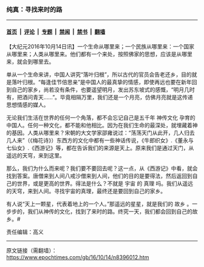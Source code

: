### 纯真：寻找来时的路

---

#### [首页](../../../..?n8396012) &nbsp;|&nbsp; [评论](../../../../../epoch-comment?n8396012) &nbsp;|&nbsp; [专题](../../../../../epoch-special?n8396012) &nbsp;|&nbsp; [禁闻](../../../../../epoch-news?n8396012) &nbsp;|&nbsp; [禁书](../../../../../books?n8396012) &nbsp;|&nbsp; [翻墙](https://github.com/gfw-breaker/nogfw/blob/master/README.md?n8396012)


<div class="post_content" id="artbody" itemprop="articleBody">
 <!-- article content begin -->
 <p>
  【大纪元2016年10月14日讯】一个生命从哪里来；一个民族从哪里来：一个国家从哪里来；人类从哪里来。他们都有一个来处，按照佛家的思想，应该是从哪里来，就会到哪里去。
 </p>
 <p>
  单从一个生命来讲，中国人讲究“落叶归根”，所以古代的官员会告老还乡，目的就是落叶归根。“每逢佳节倍思亲”是中国人的最真挚的情感，即使再远也要在新年回到自己的家乡，尚若没有条件，也要遥望明月，发出苏东坡式的感慨，“明月几时有，把酒问青天……”。毕竟相隔万里，我们还是一个月亮，仿佛月亮就是这传递思想情感的媒人。
 </p>
 <p>
  无论我们生活在世界的任何一个角落，都不会忘记自己是五千年
  <ok href="https://www.epochtimes.com/gb/tag/%E7%A5%9E%E4%BC%A0%E6%96%87%E5%8C%96.html">
   神传文化
  </ok>
  孕育的中国人。任何一种文化，都不能和他相比。因为在我们生命的最深处，就埋藏着神的基因。人类从哪里来？宋朝的大文学家邵雍说过：“荡荡天门从此开，几人归去几人来”（《梅花诗》）东西方的文化中都有一些神话传说，《牛郎织女》.《董永与七仙女》.《西游记》等，都在告诉我们的来源是天上。原来我们是通过天门，从遥远的天穹，来到这里。
 </p>
 <p>
  那么，我们为什么而来呢？我们要不要回去呢？这一点，从《西游记》中看，就会找到答案。唐僧来到人间八戒沙僧来到人间，他们的目的是要得法，然后返回到自己的世界，或是更高的世界。得法是什么？不就是
  <ok href="https://www.epochtimes.com/gb/tag/%E5%AE%87%E5%AE%99.html">
   宇宙
  </ok>
  的
  <ok href="https://www.epochtimes.com/gb/tag/%E7%9C%9F%E7%90%86.html">
   真理
  </ok>
  吗。我们从遥远的天穹，来到人间。寻找宇宙的真理，最终还是要回到自己的家乡。
 </p>
 <p>
  有人说“天上一颗星，代表着地上的一个人。”那遥远的星星，就是我们的
  <ok href="https://www.epochtimes.com/gb/tag/%E6%95%85%E4%B9%A1.html">
   故乡
  </ok>
  。一步步的，我们从神传的文化，找到了来时的路。终究一天，我们都会回到自己的故乡。#
 </p>
 <p>
  责任编辑：高义
 </p>
 <!-- article content end -->
 <div id="below_article_ad">
 </div>
</div>


---

原文链接（需翻墙）：https://www.epochtimes.com/gb/16/10/14/n8396012.htm